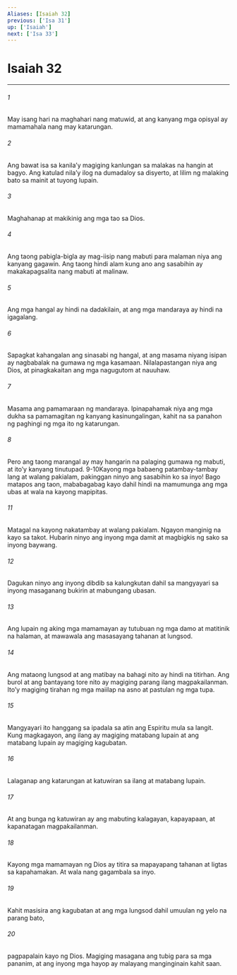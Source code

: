```yaml
---
Aliases: [Isaiah 32]
previous: ['Isa 31']
up: ['Isaiah']
next: ['Isa 33']
---
```

# Isaiah 32

***


###### 1 


May isang hari na maghahari nang matuwid, at ang kanyang mga opisyal ay mamamahala nang may katarungan. 


###### 2 


Ang bawat isa sa kanilaʼy magiging kanlungan sa malakas na hangin at bagyo. Ang katulad nilaʼy ilog na dumadaloy sa disyerto, at lilim ng malaking bato sa mainit at tuyong lupain. 


###### 3 


Maghahanap at makikinig ang mga tao sa Dios. 


###### 4 


Ang taong pabigla-bigla ay mag-iisip nang mabuti para malaman niya ang kanyang gagawin. Ang taong hindi alam kung ano ang sasabihin ay makakapagsalita nang mabuti at malinaw. 


###### 5 


Ang mga hangal ay hindi na dadakilain, at ang mga mandaraya ay hindi na igagalang. 


###### 6 


Sapagkat kahangalan ang sinasabi ng hangal, at ang masama niyang isipan ay nagbabalak na gumawa ng mga kasamaan. Nilalapastangan niya ang Dios, at pinagkakaitan ang mga nagugutom at nauuhaw. 


###### 7 


Masama ang pamamaraan ng mandaraya. Ipinapahamak niya ang mga dukha sa pamamagitan ng kanyang kasinungalingan, kahit na sa panahon ng paghingi ng mga ito ng katarungan. 


###### 8 


Pero ang taong marangal ay may hangarin na palaging gumawa ng mabuti, at itoʼy kanyang tinutupad. 9-10Kayong mga babaeng patambay-tambay lang at walang pakialam, pakinggan ninyo ang sasabihin ko sa inyo! Bago matapos ang taon, mababagabag kayo dahil hindi na mamumunga ang mga ubas at wala na kayong mapipitas. 


###### 11 


Matagal na kayong nakatambay at walang pakialam. Ngayon manginig na kayo sa takot. Hubarin ninyo ang inyong mga damit at magbigkis ng sako sa inyong baywang. 


###### 12 


Dagukan ninyo ang inyong dibdib sa kalungkutan dahil sa mangyayari sa inyong masaganang bukirin at mabungang ubasan. 


###### 13 


Ang lupain ng aking mga mamamayan ay tutubuan ng mga damo at matitinik na halaman, at mawawala ang masasayang tahanan at lungsod. 


###### 14 


Ang mataong lungsod at ang matibay na bahagi nito ay hindi na titirhan. Ang burol at ang bantayang tore nito ay magiging parang ilang magpakailanman. Itoʼy magiging tirahan ng mga maiilap na asno at pastulan ng mga tupa. 


###### 15 


Mangyayari ito hanggang sa ipadala sa atin ang Espiritu mula sa langit. Kung magkagayon, ang ilang ay magiging matabang lupain at ang matabang lupain ay magiging kagubatan. 


###### 16 


Lalaganap ang katarungan at katuwiran sa ilang at matabang lupain. 


###### 17 


At ang bunga ng katuwiran ay ang mabuting kalagayan, kapayapaan, at kapanatagan magpakailanman. 


###### 18 


Kayong mga mamamayan ng Dios ay titira sa mapayapang tahanan at ligtas sa kapahamakan. At wala nang gagambala sa inyo. 


###### 19 


Kahit masisira ang kagubatan at ang mga lungsod dahil umuulan ng yelo na parang bato, 


###### 20 


pagpapalain kayo ng Dios. Magiging masagana ang tubig para sa mga pananim, at ang inyong mga hayop ay malayang manginginain kahit saan.
